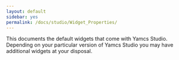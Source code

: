 ```yaml
---
layout: default
sidebar: yes
permalink: /docs/studio/Widget_Properties/
---
```


This documents the default widgets that come with Yamcs Studio. Depending on your particular version of Yamcs Studio you may have additional widgets at your disposal.
